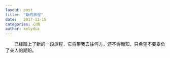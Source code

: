 ```yaml
---
layout: post
title:  "新的旅程"
date:   2017-11-15
categories: 心情
author: kelydia
---
```


　　已经踏上了新的一段旅程，它将带我去往何方，还不得而知，只希望不要辜负了亲人的期盼。
